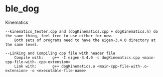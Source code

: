 # ble_dog

Kinematics
    
    --kinematics_tester.cpp and (dogKinematics.cpp + dogKinematics.h) do the same thing, feel free to use either for now.
        Both sets of programs need to have the eigen-3.4.0 directory at the same level.
    
    --Linking and Compiling cpp file with header file
        Compile with:    g++ -I eigen-3.4.0 -c dogKinematics.cpp <main-cpp-file-with-.cpp-extension>
        Link with:       g++ dogKinematics.o <main-cpp-file-with-.o-extension> -o <executable-file-name>
